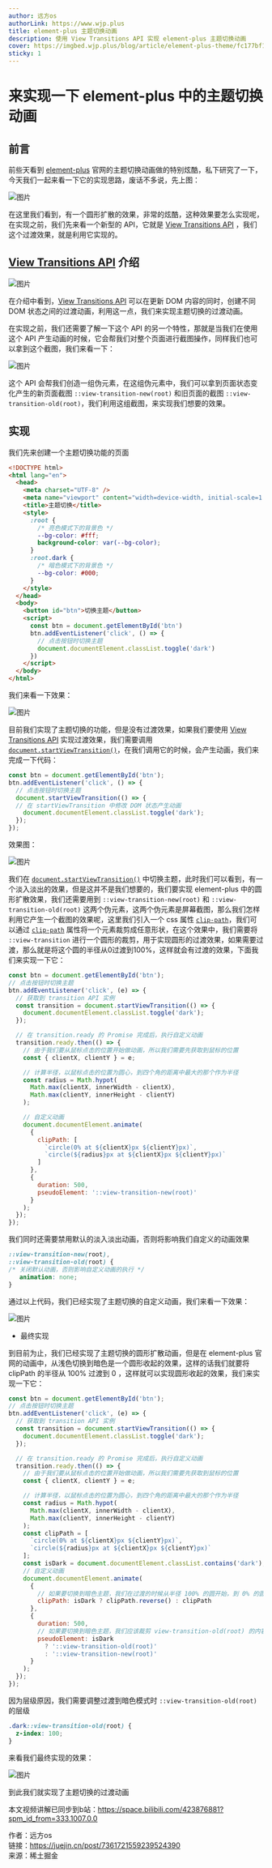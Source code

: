 ```yaml
---
author: 远方os
authorLink: https://www.wjp.plus
title: element-plus 主题切换动画
description: 使用 View Transitions API 实现 element-plus 主题切换动画
cover: https://imgbed.wjp.plus/blog/article/element-plus-theme/fc177bf15fc64b61aba971b526e3b2bf~tplv-k3u1fbpfcp-jj-mark_3024_0_0_0_q75.gif
sticky: 1
---
```


# 来实现一下 element-plus 中的主题切换动画

## 前言

前些天看到 [element-plus](https://element-plus.org/zh-CN/) 官网的主题切换动画做的特别炫酷，私下研究了一下，今天我们一起来看一下它的实现思路，废话不多说，先上图：

![图片](https://imgbed.wjp.plus/blog/article/element-plus-theme/fc177bf15fc64b61aba971b526e3b2bf~tplv-k3u1fbpfcp-jj-mark_3024_0_0_0_q75.gif)

在这里我们看到，有一个圆形扩散的效果，非常的炫酷，这种效果要怎么实现呢，在实现之前，我们先来看一个新型的 API，它就是 [View Transitions API](https://developer.mozilla.org/zh-CN/docs/Web/API/View_Transitions_API) ，我们这个过渡效果，就是利用它实现的。

## [View Transitions API](https://developer.mozilla.org/zh-CN/docs/Web/API/View_Transitions_API) 介绍

![图片](https://imgbed.wjp.plus/blog/article/element-plus-theme/7b0fa83b0456447f91c9a7943d202caf~tplv-k3u1fbpfcp-jj-mark_3024_0_0_0_q75.png)

在介绍中看到，[View Transitions API](https://developer.mozilla.org/zh-CN/docs/Web/API/View_Transitions_API) 可以在更新 DOM 内容的同时，创建不同 DOM 状态之间的过渡动画，利用这一点，我们来实现主题切换的过渡动画。

在实现之前，我们还需要了解一下这个 API 的另一个特性，那就是当我们在使用这个 API 产生动画的时候，它会帮我们对整个页面进行截图操作，同样我们也可以拿到这个截图，我们来看一下：

![图片](https://imgbed.wjp.plus/blog/article/element-plus-theme/f3ca4560ea91467fbd0b546f1933983a~tplv-k3u1fbpfcp-jj-mark_3024_0_0_0_q75.png)

这个 API 会帮我们创造一组伪元素，在这组伪元素中，我们可以拿到页面状态变化产生的新页面截图 `::view-transition-new(root)` 和旧页面的截图 `::view-transition-old(root)`，我们利用这组截图，来实现我们想要的效果。

## 实现

我们先来创建一个主题切换功能的页面

```html
<!DOCTYPE html>
<html lang="en">
  <head>
    <meta charset="UTF-8" />
    <meta name="viewport" content="width=device-width, initial-scale=1.0" />
    <title>主题切换</title>
    <style>
      :root {
        /* 亮色模式下的背景色 */
        --bg-color: #fff;
        background-color: var(--bg-color);
      }
      :root.dark {
        /* 暗色模式下的背景色 */
        --bg-color: #000;
      }
    </style>
  </head>
  <body>
    <button id="btn">切换主题</button>
    <script>
      const btn = document.getElementById('btn')
      btn.addEventListener('click', () => {
        // 点击按钮时切换主题
        document.documentElement.classList.toggle('dark')
      })
    </script>
  </body>
</html>
```
我们来看一下效果：

![图片](https://imgbed.wjp.plus/blog/article/element-plus-theme/99250faaacb04606814bdeb0ca475511~tplv-k3u1fbpfcp-jj-mark_3024_0_0_0_q75.gif)

目前我们实现了主题切换的功能，但是没有过渡效果，如果我们要使用 [View Transitions API](https://developer.mozilla.org/zh-CN/docs/Web/API/View_Transitions_API) 实现过渡效果，我们需要调用 [`document.startViewTransition()`](https://developer.mozilla.org/zh-CN/docs/Web/API/Document/startViewTransition)，在我们调用它的时候，会产生动画，我们来完成一下代码：

```js
const btn = document.getElementById('btn');
btn.addEventListener('click', () => {
  // 点击按钮时切换主题
  document.startViewTransition(() => {
  // 在 startViewTransition 中修改 DOM 状态产生动画
    document.documentElement.classList.toggle('dark');
  });
});
```
效果图：

![图片](https://imgbed.wjp.plus/blog/article/element-plus-theme/1f87d77e5f2543d3b97097ad479b9700~tplv-k3u1fbpfcp-jj-mark_3024_0_0_0_q75.gif)

我们在 [`document.startViewTransition()`](https://developer.mozilla.org/zh-CN/docs/Web/API/Document/startViewTransition) 中切换主题，此时我们可以看到，有一个淡入淡出的效果，但是这并不是我们想要的，我们要实现 element-plus 中的圆形扩散效果，我们还需要用到 `::view-transition-new(root)` 和 `::view-transition-old(root)` 这两个伪元素，这两个伪元素是屏幕截图，那么我们怎样利用它产生一个截图的效果呢，这里我们引入一个 css 属性 [`clip-path`](https://developer.mozilla.org/zh-CN/docs/Web/CSS/clip-path)，我们可以通过 [`clip-path`](https://developer.mozilla.org/zh-CN/docs/Web/CSS/clip-path) 属性将一个元素裁剪成任意形状，在这个效果中，我们需要将 `::view-transition` 进行一个圆形的裁剪，用于实现圆形的过渡效果，如果需要过渡，那么就是将这个圆的半径从0过渡到100%，这样就会有过渡的效果，下面我们来实现一下它：

```js
const btn = document.getElementById('btn');
// 点击按钮时切换主题
btn.addEventListener('click', (e) => {
  // 获取到 transition API 实例
  const transition = document.startViewTransition(() => {
    document.documentElement.classList.toggle('dark');
  });

  // 在 transition.ready 的 Promise 完成后，执行自定义动画
  transition.ready.then(() => {
    // 由于我们要从鼠标点击的位置开始做动画，所以我们需要先获取到鼠标的位置
    const { clientX, clientY } = e;

    // 计算半径，以鼠标点击的位置为圆心，到四个角的距离中最大的那个作为半径
    const radius = Math.hypot(
      Math.max(clientX, innerWidth - clientX),
      Math.max(clientY, innerHeight - clientY)
    );

    // 自定义动画
    document.documentElement.animate(
      {
        clipPath: [
          `circle(0% at ${clientX}px ${clientY}px)`,
          `circle(${radius}px at ${clientX}px ${clientY}px)`
        ]
      },
      {
        duration: 500,
        pseudoElement: '::view-transition-new(root)'
      }
    );
  });
});
```
我们同时还需要禁用默认的淡入淡出动画，否则将影响我们自定义的动画效果

```css
::view-transition-new(root),
::view-transition-old(root) {
/* 关闭默认动画，否则影响自定义动画的执行 */
   animation: none;
}
```
通过以上代码，我们已经实现了主题切换的自定义动画，我们来看一下效果：

![图片](https://imgbed.wjp.plus/blog/article/element-plus-theme/c71e6ab0b458400c9801195bd37ea2bd~tplv-k3u1fbpfcp-jj-mark_3024_0_0_0_q75.gif)

- 最终实现

到目前为止，我们已经实现了主题切换的圆形扩散动画，但是在 element-plus 官网的动画中，从浅色切换到暗色是一个圆形收起的效果，这样的话我们就要将 clipPath 的半径从 100% 过渡到 0 ，这样就可以实现圆形收起的效果，我们来实现一下它：

```js
const btn = document.getElementById('btn');
// 点击按钮时切换主题
btn.addEventListener('click', (e) => {
  // 获取到 transition API 实例
  const transition = document.startViewTransition(() => {
    document.documentElement.classList.toggle('dark');
  });

  // 在 transition.ready 的 Promise 完成后，执行自定义动画
  transition.ready.then(() => {
    // 由于我们要从鼠标点击的位置开始做动画，所以我们需要先获取到鼠标的位置
    const { clientX, clientY } = e;

    // 计算半径，以鼠标点击的位置为圆心，到四个角的距离中最大的那个作为半径
    const radius = Math.hypot(
      Math.max(clientX, innerWidth - clientX),
      Math.max(clientY, innerHeight - clientY)
    );
    const clipPath = [
      `circle(0% at ${clientX}px ${clientY}px)`,
      `circle(${radius}px at ${clientX}px ${clientY}px)`
    ];
    const isDark = document.documentElement.classList.contains('dark');
    // 自定义动画
    document.documentElement.animate(
      {
        // 如果要切换到暗色主题，我们在过渡的时候从半径 100% 的圆开始，到 0% 的圆结束
        clipPath: isDark ? clipPath.reverse() : clipPath
      },
      {
        duration: 500,
        // 如果要切换到暗色主题，我们应该裁剪 view-transition-old(root) 的内容
        pseudoElement: isDark
          ? '::view-transition-old(root)'
          : '::view-transition-new(root)'
      }
    );
  });
});
```
因为层级原因，我们需要调整过渡到暗色模式时 `::view-transition-old(root)` 的层级

```css
.dark::view-transition-old(root) {
  z-index: 100;
}
```
来看我们最终实现的效果：

![图片](https://imgbed.wjp.plus/blog/article/element-plus-theme/dcdb1482c90e4a019cedcf7ca94ccbb8~tplv-k3u1fbpfcp-jj-mark_3024_0_0_0_q75.gif)

到此我们就实现了主题切换的过渡动画

本文视频讲解已同步到b站：https://space.bilibili.com/423876881?spm_id_from=333.1007.0.0

作者：远方os<br/>
链接：https://juejin.cn/post/7361721559239524390<br/>
来源：稀土掘金

<style scoped lang="scss">
  .vp-doc {
    :not(pre) > code {
      background-color: #fff5f5;
    }

    :not(pre, h1, h2, h3, h4, h5, h6) > code {
      color: #ff502c;
    }
  }
</style>
